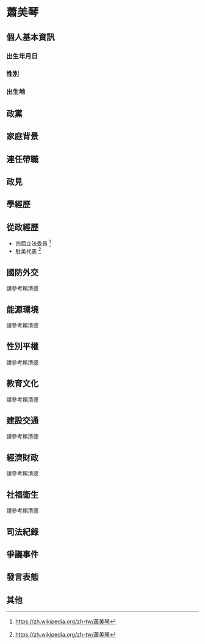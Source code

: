 # 蕭美琴

## 個人基本資訊

### 出生年月日

### 性別

### 出生地

## 政黨

## 家庭背景

## 連任帶職

## 政見

## 學經歷

## 從政經歷

- 四屆立法委員 [^1]
- 駐美代表 [^1]

[^1]: https://zh.wikipedia.org/zh-tw/蕭美琴

## 國防外交

請參考賴清德

## 能源環境

請參考賴清德

## 性別平權

請參考賴清德

## 教育文化

請參考賴清德

## 建設交通

請參考賴清德

## 經濟財政

請參考賴清德

## 社福衛生

請參考賴清德

## 司法紀錄

## 爭議事件

## 發言表態

## 其他